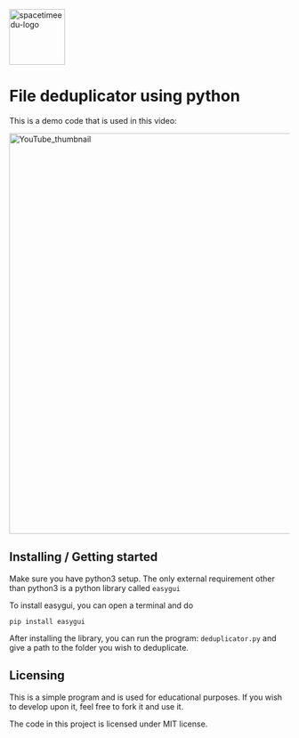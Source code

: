 <img src="https://s3.ap-south-1.amazonaws.com/spacetime-education/Youtube-assets/logo_new.png" alt="spacetimeedu-logo" style="width: 100px; height: 100px">

# File deduplicator using python

This is a demo code that is used in this video: 

<a href="https://youtu.be/xCwi52jxFFM"><img src="https://s3.ap-south-1.amazonaws.com/spacetime-education/Youtube-assets/deduplicator/thumbnail_final.png" alt="YouTube_thumbnail" style="width: 720px" /></a>

## Installing / Getting started

Make sure you have python3 setup. The only external requirement other than python3 is a python library called `easygui`

To install easygui, you can open a terminal and do
```shell
pip install easygui
```
After installing the library, you can run the program: `deduplicator.py` and give a path to the folder you wish to deduplicate.

## Licensing

This is a simple program and is used for educational purposes. If you wish to develop upon it, feel free to fork it and use it.

The code in this project is licensed under MIT license.
